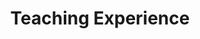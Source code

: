 ---
title: Teaching Experience
summary: My courses
type: landing

cascade:
  - _target:
      kind: page
    params:
      show_breadcrumb: true


sections:
  - block: collection
    id: teaching
    content:
      title: Teaching
      filters:
        folders:
          - teaching
    design:
      view: article-grid
      columns: 2
---